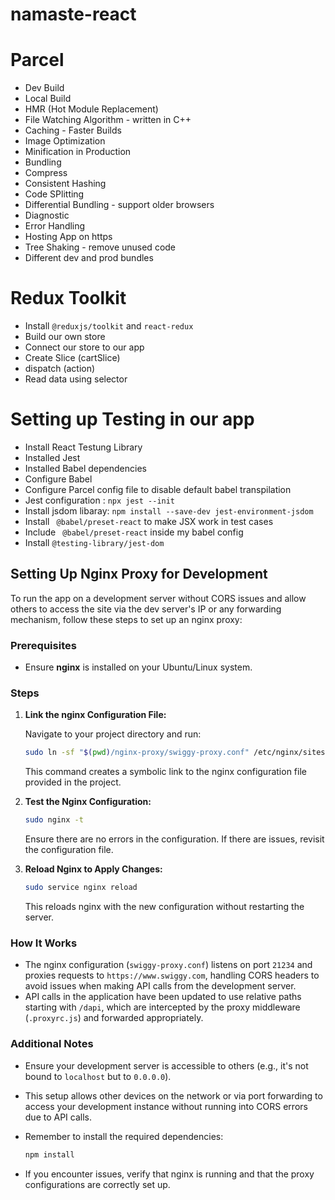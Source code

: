 # namaste-react

# Parcel

- Dev Build
- Local Build
- HMR (Hot Module Replacement)
- File Watching Algorithm - written in C++
- Caching - Faster Builds
- Image Optimization
- Minification in Production
- Bundling
- Compress
- Consistent Hashing
- Code SPlitting
- Differential Bundling - support older browsers
- Diagnostic
- Error Handling
- Hosting App on https
- Tree Shaking - remove unused code
- Different dev and prod bundles


# Redux Toolkit
 - Install `@reduxjs/toolkit` and `react-redux`
 - Build our own store
 - Connect our store to our app
 - Create Slice (cartSlice)
 - dispatch (action)
 - Read data using selector


 # Setting up Testing in our app
 - Install React Testung Library
 - Installed Jest
 - Installed Babel dependencies
 - Configure Babel
 - Configure Parcel config file to disable default babel transpilation 
 - Jest configuration : `npx jest --init`
 - Install jsdom libaray: `npm install --save-dev jest-environment-jsdom`
 - Install ` @babel/preset-react` to make JSX work in test cases
 - Include ` @babel/preset-react` inside my babel config
 - Install `@testing-library/jest-dom`


## Setting Up Nginx Proxy for Development

To run the app on a development server without CORS issues and allow others to access the site via the dev server's IP or any forwarding mechanism, follow these steps to set up an nginx proxy:

### Prerequisites

- Ensure **nginx** is installed on your Ubuntu/Linux system.

### Steps

1. **Link the nginx Configuration File:**

   Navigate to your project directory and run:

   ```bash
   sudo ln -sf "$(pwd)/nginx-proxy/swiggy-proxy.conf" /etc/nginx/sites-enabled/swiggy-proxy.conf
   ```

   This command creates a symbolic link to the nginx configuration file provided in the project.

2. **Test the Nginx Configuration:**

   ```bash
   sudo nginx -t
   ```

   Ensure there are no errors in the configuration. If there are issues, revisit the configuration file.

3. **Reload Nginx to Apply Changes:**

   ```bash
   sudo service nginx reload
   ```

   This reloads nginx with the new configuration without restarting the server.

### How It Works

- The nginx configuration (`swiggy-proxy.conf`) listens on port `21234` and proxies requests to `https://www.swiggy.com`, handling CORS headers to avoid issues when making API calls from the development server.
- API calls in the application have been updated to use relative paths starting with `/dapi`, which are intercepted by the proxy middleware (`.proxyrc.js`) and forwarded appropriately.

### Additional Notes

- Ensure your development server is accessible to others (e.g., it's not bound to `localhost` but to `0.0.0.0`).
- This setup allows other devices on the network or via port forwarding to access your development instance without running into CORS errors due to API calls.
- Remember to install the required dependencies:

  ```bash
  npm install
  ```

- If you encounter issues, verify that nginx is running and that the proxy configurations are correctly set up.

